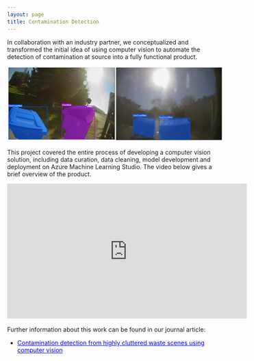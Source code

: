 ```yaml
---
layout: page
title: Contamination Detection
---
```


In collaboration with an industry partner, we conceptualized and transformed the initial idea of using computer vision to automate the detection of contamination at source into a fully functional product.


<p style="text-align: center;">
  <img src="/assets/img/overfill_bins.png" alt="Example Image" style="max-width: 100%; height: auto;" />
</p>

This project covered the entire process of developing a computer vision solution, including data curation, data cleaning, model development and deployment on Azure Machine Learning Studio. The video below gives a brief overview of the product.

<center>
<iframe width="560" height="315" src="https://www.youtube.com/embed/fDmKpEWI3f4?si=xllhO9MG_JO1Pusc" title="YouTube video player" frameborder="0" allow="accelerometer; autoplay; clipboard-write; encrypted-media; gyroscope; picture-in-picture; web-share" referrerpolicy="strict-origin-when-cross-origin" allowfullscreen></iframe>
</center>

Further information about this work can be found in our journal article:   
- <a href="https://ieeexplore.ieee.org/abstract/document/10669564" style="color:blue; text-decoration: underline;">Contamination detection from highly cluttered waste scenes using computer vision</a> 


